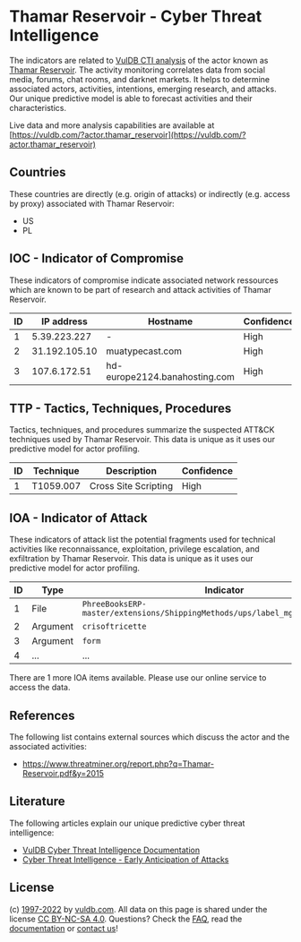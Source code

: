 # Thamar Reservoir - Cyber Threat Intelligence

The indicators are related to [VulDB CTI analysis](https://vuldb.com/?kb.cti) of the actor known as [Thamar Reservoir](https://vuldb.com/?actor.thamar_reservoir). The activity monitoring correlates data from social media, forums, chat rooms, and darknet markets. It helps to determine associated actors, activities, intentions, emerging research, and attacks. Our unique predictive model is able to forecast activities and their characteristics.

Live data and more analysis capabilities are available at [https://vuldb.com/?actor.thamar_reservoir](https://vuldb.com/?actor.thamar_reservoir)

## Countries

These countries are directly (e.g. origin of attacks) or indirectly (e.g. access by proxy) associated with Thamar Reservoir:

* US
* PL

## IOC - Indicator of Compromise

These indicators of compromise indicate associated network ressources which are known to be part of research and attack activities of Thamar Reservoir.

ID | IP address | Hostname | Confidence
-- | ---------- | -------- | ----------
1 | 5.39.223.227 | - | High
2 | 31.192.105.10 | muatypecast.com | High
3 | 107.6.172.51 | hd-europe2124.banahosting.com | High

## TTP - Tactics, Techniques, Procedures

Tactics, techniques, and procedures summarize the suspected ATT&CK techniques used by Thamar Reservoir. This data is unique as it uses our predictive model for actor profiling.

ID | Technique | Description | Confidence
-- | --------- | ----------- | ----------
1 | T1059.007 | Cross Site Scripting | High

## IOA - Indicator of Attack

These indicators of attack list the potential fragments used for technical activities like reconnaissance, exploitation, privilege escalation, and exfiltration by Thamar Reservoir. This data is unique as it uses our predictive model for actor profiling.

ID | Type | Indicator | Confidence
-- | ---- | --------- | ----------
1 | File | `PhreeBooksERP-master/extensions/ShippingMethods/ups/label_mgr/js_include.php` | High
2 | Argument | `crisoftricette` | High
3 | Argument | `form` | Low
4 | ... | ... | ...

There are 1 more IOA items available. Please use our online service to access the data.

## References

The following list contains external sources which discuss the actor and the associated activities:

* https://www.threatminer.org/report.php?q=Thamar-Reservoir.pdf&y=2015

## Literature

The following articles explain our unique predictive cyber threat intelligence:

* [VulDB Cyber Threat Intelligence Documentation](https://vuldb.com/?kb.cti)
* [Cyber Threat Intelligence - Early Anticipation of Attacks](https://www.scip.ch/en/?labs.20201022)

## License

(c) [1997-2022](https://vuldb.com/?kb.changelog) by [vuldb.com](https://vuldb.com/?kb.about). All data on this page is shared under the license [CC BY-NC-SA 4.0](https://creativecommons.org/licenses/by-nc-sa/4.0/). Questions? Check the [FAQ](https://vuldb.com/?kb.faq), read the [documentation](https://vuldb.com/?kb) or [contact us](https://vuldb.com/?contact)!
